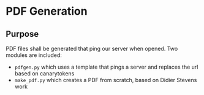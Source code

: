 # PDF Generation

## Purpose

PDF files shall be generated that ping our server when opened.
Two modules are included:

* `pdfgen.py` which uses a template that pings a server and replaces the url based on canarytokens
* `make_pdf.py` which creates a PDF from scratch, based on Didier Stevens work

